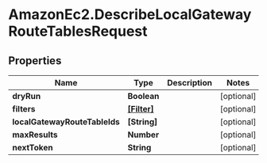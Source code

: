 # AmazonEc2.DescribeLocalGatewayRouteTablesRequest

## Properties

Name | Type | Description | Notes
------------ | ------------- | ------------- | -------------
**dryRun** | **Boolean** |  | [optional] 
**filters** | [**[Filter]**](Filter.md) |  | [optional] 
**localGatewayRouteTableIds** | **[String]** |  | [optional] 
**maxResults** | **Number** |  | [optional] 
**nextToken** | **String** |  | [optional] 


